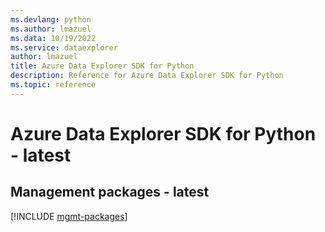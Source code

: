 ```yaml
---
ms.devlang: python
ms.author: lmazuel
ms.data: 10/19/2022
ms.service: dataexplorer
author: lmazuel
title: Azure Data Explorer SDK for Python
description: Reference for Azure Data Explorer SDK for Python
ms.topic: reference
---
```

# Azure Data Explorer SDK for Python - latest

## Management packages - latest
[!INCLUDE [mgmt-packages](data-explorer-mgmt-index.md)]